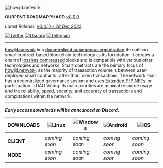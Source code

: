 ![howijd.network](https://raw.githubusercontent.com/howijd/howijd.network/main/assets/images/howijd/src/howijd-full.svg)

**CURRENT ROADMAP PHASE:** [v0.5.0](https://github.com/orgs/howijd/projects/23)

*Latest Release:* [v0.4.10 - *28 Dec 2022*](https://github.com/howijd/howijd.network/releases)

[![Twitter](https://img.shields.io/badge/Twitter-%231DA1F2.svg?style=for-the-badge&logo=Twitter&logoColor=white)][twitter]
[![Discord](https://img.shields.io/badge/Discord-%235865F2.svg?style=for-the-badge&logo=discord&logoColor=white)][discord]
[![Telegram](https://img.shields.io/badge/Telegram-2CA5E0?style=for-the-badge&logo=telegram&logoColor=white)][telegram]

---

[howijd.network] is a [decentralized autonomous organization][dao] that utilizes smart contract-based blockchain technology as its foundation. It creates a chain of [lossless compressed][lossless-compression] blocks and is compatible with various other technologies and networks. Smart contracts are the primary focus of [howijd.network], as the majority of transaction volume is between user-deployed smart contracts rather than token transactions. The network also has a decentralized governance system and uses [Extended PFP NFTs][pfp] for participation in DAO Voting. Its main priorities are minimal resource usage and the reliability, speed, security, and accuracy of transactions and computations within the network.



---

***Early access downloads will be announced on Discord.***

| **DOWNLOADS** | ![Linux](https://img.shields.io/badge/Linux-FCC624?style=for-the-badge&logo=linux&logoColor=black) | ![Windows](https://img.shields.io/badge/Windows-0078D6?style=for-the-badge&logo=windows&logoColor=white) | ![Android](https://img.shields.io/badge/Android-3DDC84?style=for-the-badge&logo=android&logoColor=white) | ![iOS](https://img.shields.io/badge/iOS-000000?style=for-the-badge&logo=ios&logoColor=white) |
| --- | --- | --- | --- | --- |
|    |    |   |    |
| **CLIENT** |  *coming soon*   |  *coming soon*   |  *coming soon*   |  *coming soon*   |
| **NODE**   |  *coming soon*   |  *coming soon*   |  *coming soon*   |  *coming soon*   |

<!-- links -->
[howijd.network]: https://howijd.network
[dao]: https://en.wikipedia.org/wiki/Decentralized_autonomous_organization
[lossless-compression]: https://en.wikipedia.org/wiki/Lossless_compression
[pfp]: https://www.coindesk.com/learn/what-are-pfp-nfts/
[twitter]: https://twitter.com/HowijdNetwork "Twitter @HowijdNetwork"
[discord]: https://discord.com/invite/gskwEM7z2C "Discord @HowijdNetwork"
[telegram]: https://t.me/HowijdNetwork "Telegram @HowijdNetwork"

